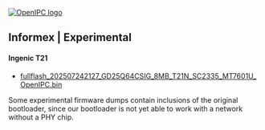 [![OpenIPC logo][logo]][site_basic]

## Informex | Experimental

#### Ingenic T21
- [fullflash_202507242127_GD25Q64CSIG_8MB_T21N_SC2335_MT7601U_OpenIPC.bin](https://github.com/flyrouter/flyrouter/releases/download/v2025.07.27/fullflash_202507242127_GD25Q64CSIG_8MB_T21N_SC2335_MT7601U_OpenIPC.bin)

Some experimental firmware dumps contain inclusions of the original bootloader, 
since our bootloader is not yet able to work with a network without a PHY chip.

[logo]: https://openipc.org/assets/openipc-logo-black.svg
[site_basic]: https://openipc.org
[telegram_en]: https://t.me/OpenIPC
